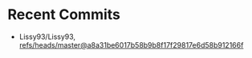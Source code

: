 # Recent Commits

<!-- START gadpp -->
- Lissy93/Lissy93, [refs/heads/master@a8a31be6017b58b9b8f17f29817e6d58b912166f](https://github.com/Lissy93/Lissy93/commit/a8a31be6017b58b9b8f17f29817e6d58b912166f)

